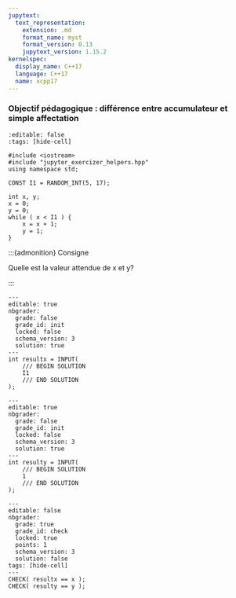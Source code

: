 ```yaml
---
jupytext:
  text_representation:
    extension: .md
    format_name: myst
    format_version: 0.13
    jupytext_version: 1.15.2
kernelspec:
  display_name: C++17
  language: C++17
  name: xcpp17
---
```


### Objectif pédagogique : différence entre accumulateur et simple affectation

```{code-cell}
:editable: false
:tags: [hide-cell]

#include <iostream>
#include "jupyter_exercizer_helpers.hpp"
using namespace std;

CONST I1 = RANDOM_INT(5, 17);
```

```{code-cell}
int x, y;
x = 0;
y = 0;
while ( x < I1 ) {
    x = x + 1;
    y = 1;
}
```

:::{admonition} Consigne

Quelle est la valeur attendue de x et y?

:::

```{code-cell}
---
editable: true
nbgrader:
  grade: false
  grade_id: init
  locked: false
  schema_version: 3
  solution: true
---
int resultx = INPUT(
    /// BEGIN SOLUTION
    I1
    /// END SOLUTION
);
```

```{code-cell}
---
editable: true
nbgrader:
  grade: false
  grade_id: init
  locked: false
  schema_version: 3
  solution: true
---
int resulty = INPUT(
    /// BEGIN SOLUTION
    1
    /// END SOLUTION
);
```

```{code-cell}
---
editable: false
nbgrader:
  grade: true
  grade_id: check
  locked: true
  points: 1
  schema_version: 3
  solution: false
tags: [hide-cell]
---
CHECK( resultx == x );
CHECK( resulty == y );
```
